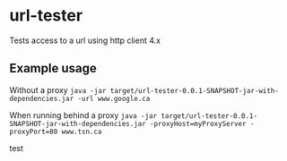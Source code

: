 # url-tester
Tests access to a url using http client 4.x

## Example usage
Without a proxy
`java -jar target/url-tester-0.0.1-SNAPSHOT-jar-with-dependencies.jar -url www.google.ca`

When running behind a proxy
`java -jar target/url-tester-0.0.1-SNAPSHOT-jar-with-dependencies.jar -proxyHost=myProxyServer -proxyPort=80 www.tsn.ca`

test
